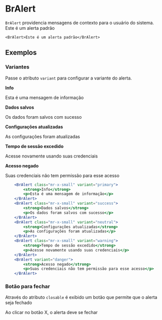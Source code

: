 <script setup>
import BrAlert from '../../src/components/alert/BrAlert.vue'
</script>

# BrAlert <Badge type="warning" text="beta" />

`BrAlert` providencia mensagens de contexto para o usuário do sistema.
<BrAlert>Este é um alerta padrão</BrAlert>

```vue
<BrAlert>Este é um alerta padrão</BrAlert>
```

## Exemplos

### Variantes

Passe o atributo `variant` para configurar a variante do alerta.

<div class="w-full">
	<BrAlert class="mb-small" variant="primary">
		<strong>Info</strong>
		<p>Esta é uma mensagem de informação</p>
	</BrAlert>
	<BrAlert class="mb-small" variant="success">
		<strong>Dados salvos</strong>
		<p>Os dados foram salvos com sucesso</p>
	</BrAlert>
	<BrAlert class="mb-small" variant="neutral">
		<strong>Configurações atualizadas</strong>
		<p>As configurações foram atualizadas</p>
	</BrAlert>
	<BrAlert class="mb-small" variant="warning">
		<strong>Tempo de sessão excedido</strong>
		<p>Acesse novamente usando suas credenciais</p>
	</BrAlert>
	<BrAlert variant="danger">
		<strong>Acesso negado</strong>
		<p>Suas credenciais não tem permissão para esse acesso</p>
	</BrAlert>
</div>

```jsx 
	<BrAlert class="mr-x-small" variant="primary">
		<strong>Info</strong>
		<p>Esta é uma mensagem de informação</p>
	</BrAlert>
	<BrAlert class="mr-x-small" variant="success">
		<strong>Dados salvos</strong>
		<p>Os dados foram salvos com sucesso</p>
	</BrAlert>
	<BrAlert class="mr-x-small" variant="neutral">
		<strong>Configurações atualizadas</strong>
		<p>As configurações foram atualizadas</p>
	</BrAlert>
	<BrAlert class="mr-x-small" variant="warning">
		<strong>Tempo de sessão excedido</strong>
		<p>Acesse novamente usando suas credenciais</p>
	</BrAlert>
	<BrAlert variant="danger">
		<strong>Acesso negado</strong>
		<p>Suas credenciais não tem permissão para esse acesso</p>
	</BrAlert>
```

### Botão para fechar

Através do atributo `closable` é exibido um botão que permite que o alerta seja fechado

<BrAlert class="mb-small" closable>
	<p>Ao clicar no botão X, o alerta deve se fechar</p>
</BrAlert>

<style lang="scss">
@import '../../src/styles/index.scss'
</style>